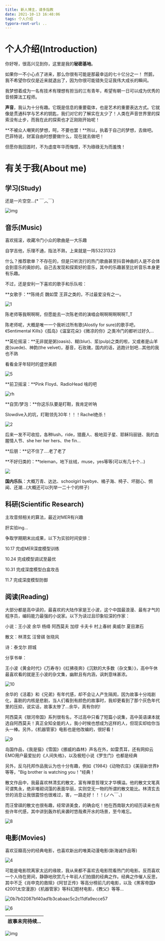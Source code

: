 ```yaml
---
title: 新人博主，请多指教
date: 2021-10-13 16:48:06
tags: 个人介绍
typora-root-url: ..
---
```

# 个人介绍(Introduction)
你好呀，很高兴见到你，这里是我的**秘密基地**。

如果你一不小心点了进来，那么你很有可能是那最幸运的七十亿分之一！
然鹅，我不希望你仅仅是近来就退出了，因为你很可能错失见证我伟大成长的瞬间。

我梦想着成为一名有技术有理想有担当的三有青年，希望有朝一日可以成为优秀的音频算法工程师。

**声音**，我认为十分有趣。它既是信息的重要载体，也是艺术的重要表达方式。它就像是贯通科学与艺术的钥匙，我们对它的了解实在太少了！人类在声音世界里的探索没有止步，而我在此的探索也才正刚刚开始呢！

**不被众人嘲笑的梦想，呵，不要也罢！**所以，执着于自己的梦想，去做吧。巴菲特说，财富自由时想要做什么，现在就去做吧！

但愿你我回首时，不为虚度年华而悔恨，不为碌碌无为而羞愧！

# 有关于我(About me)

## 学习(Study)
还是一片空空...(* ￣︿￣)

![img](/images/新人博主，请多指教/86259d4919e59ed9f7f085b47a5d997f.gif)



## 音乐(Music)
喜欢摇滚，收藏冷门小众的歌曲是一大乐趣

自学吉他，乐理不通，指法不熟，上来就是一阵53231323

什么？推荐歌单？不存在的，但是只听流行的热门歌曲甚至抖音神曲的人是不会体会到音乐的奥妙的。自己去发现和探索好的音乐，其中的乐趣甚至比听音乐本身更有乐趣。

不过，还是安利一下喜欢的歌手和乐队啦：

**女歌手：**陈绮贞 魏如萱 王菲之类的，不过最爱没有之一。

![1](/images/新人博主，请多指教/1.jpg)

陈老师等我啊啊啊，但愿能去一次陈老师的演唱会啊啊啊啊啊啊T_T

陈老师呢，大概是唯一一个我听过所有歌(Alostly for sure)的歌手吧，《Sentimental Kills》《孤岛》《温室花朵》《微凉的你》之类冷门的都听过好久...

**英伦摇滚：**无非就是粥(oasis)、糊(blur)、浆(pulp)之类的啦，又或者是山羊皮(suede)、神韵(the velvet)，基音，石玫瑰，国内的话，逃跑计划吧...其他的我也不熟

看看金牙年轻时的盛世美颜

![5](/images/新人博主，请多指教/5.jpg)

**前卫摇滚：**Pink Floyd、RadioHead 啥的吧

![rh](/images/新人博主，请多指教/rh.jpg)

**自赏/梦泡：**你这乐队要是盯鞋，我肯定听呐

Slowdive入的坑，盯鞋领先30年！！！Rachel绝杀！

![2](/images/新人博主，请多指教/2.jpg)

后来一发不可收拾，各种lush，ride，猎鹿人、极地双子星、耶稣玛丽链、我的血腥情人节、she her her hers、the fin...

**后朋：**记不住了....老了老了

**不好归类的：**teleman，地下丝绒，muse，yes等等(可以有几十个...)

![](/images/新人博主，请多指教/123.jpg)

**国内乐队**：大概万青、达达、schoolgirl byebye、橘子海、椅子、坏甜心、惘闻、还潮...(大概还可以列举一二十个的样子)

## 科研(Scientific Research)
主攻音频相关的算法，最近对MER有兴趣

肝实验ing...

争取学期期末出成果，以下为实验时间安排：

10.17 完成MER深度模型训练

10.24 完成模型调试至最优

10.31 完成深度模型白盒攻击

11.7   完成深度模型防御

## 阅读(Reading)

大部分都是高中读的，最喜欢的大陆作家是王小波，这个中国最浪漫、最有才气的程序员，编码能力最强的小说家。以下为读过且印象较深的作家：

小说：王小波 余华 杨绛 阿西莫夫 加缪 卡夫卡 村上春树 奥威尔 夏目漱石 

散文：林清玄 汪曾祺 张晓风 

诗：泰戈尔 顾城 

分享书单：

王小波《黄金时代》《万寿寺》《红拂夜奔》《沉默的大多数（杂文集）》，高中午休最喜欢看的就是王小波的杂文集，幽默且有内涵，讽刺意味甚浓。

![10](/images/新人博主，请多指教/10.jpg)

余华的《活着》和《兄弟》有年代感，却不会让人产生隔阂，因为故事十分戏剧化，喜剧的内核是悲剧，当人们看到有颜色的故事时，我却更看到了那个灰色年代里的压抑，说实话，故事太惨了...余华，真有你的!

阿西莫夫《银河帝国》系列很有名，不过高中只看了短篇小说集，高中英语课本就选自阿西莫夫！真正全知全能的人，我小时候也想成为这样的人，但现实却给你当头一棒。另外，《机器管家》电影也是他改编的，很好看！

![9](/images/新人博主，请多指教/9.jpg)

岛国作品，《我是猫》《雪国》《挪威的森林》声名在外，如雷贯耳，还有网抑云EMO用户最爱扯的《人间失格》，以及极短小说《罗生门》也都是经典

另外，反乌托邦作品我认为也十分有趣，例如《1984》《动物农庄》《美丽新世界》等等，"Big brother is watching you！"经典！

散文作品中，我最喜欢林清玄的散文，富有禅意哲理又才华横溢。他的散文文笔真可谓隽永，绝非堆砌词藻的表面华丽，实则空无一物的所谓的散文能比。林清玄去世的消息让我很震惊也很难过，害，一路走好！！！(ノへ￣、)

而汪曾祺的散文也很有趣，经常讲美食，的确会吃！他在西南联大的经历读来也有些许年代感，其中讲到轰炸机来袭时悠哉煮开水的场景，至今难忘。

![8](/images/新人博主，请多指教/8.jpg)

## 电影(Movies)

喜欢豆瓣高分的经典电影，也喜欢新出的唯美动漫电影(新海诚作品等)

![4](/images/新人博主，请多指教/4.jpg)

可能是电影院离家太远的缘故，我从来都不喜欢去电影院看热门的电影。反而喜欢一个人待在房间，静静地欣赏几十年前人们拍摄的经典之作。经典之作催人反思，其中不乏《肖申克的救赎》《阿甘正传》等高分榜前几的电影，以及《黑客帝国》《2001太空漫游》《机器管家》等科幻题材电影，《教父》等等...



![0b7b02087bf40ad1b3cabaac5c2c11dfa9ecce57](/images/新人博主，请多指教/0b7b02087bf40ad1b3cabaac5c2c11dfa9ecce57.jpg)



![6](/images/新人博主，请多指教/6.jpg)

| 故事未完待续... |
| :-------------: |

![img](/images/新人博主，请多指教/c99fc7c28ded6ee9cb53cf22ae5c7963.gif)
